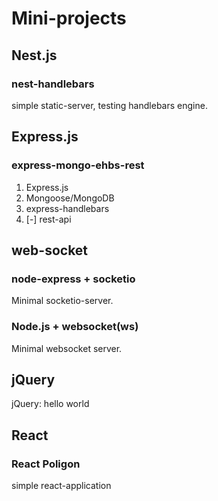 # Mini-projects

## Nest.js

### nest-handlebars

simple static-server, testing handlebars engine.

## Express.js

### express-mongo-ehbs-rest

1. Express.js
2. Mongoose/MongoDB
3. express-handlebars
4. [-] rest-api

## web-socket

### node-express + socketio

Minimal socketio-server.

### Node.js + websocket(ws)

Minimal websocket server.

## jQuery

jQuery: hello world

## React

### React Poligon

simple react-application
